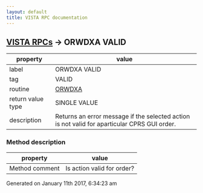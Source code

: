 ```yaml
---
layout: default
title: VISTA RPC documentation
---
```




## [VISTA RPCs](TableOfContent.md) &#8594; ORWDXA VALID 

 property | value 
--- | --- 
 label | ORWDXA VALID
 tag | VALID
 routine | [ORWDXA](http://code.osehra.org/dox/Routine_ORWDXA_source.html)
 return value type | SINGLE VALUE
 description | Returns an error message if the selected action is not valid for aparticular CPRS GUI order.


### Method description

 property | value 
--- | --- 
 Method comment | Is action valid for order?




Generated on January 11th 2017, 6:34:23 am